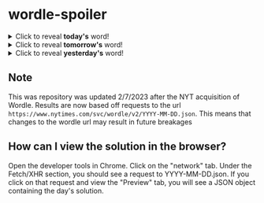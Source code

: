 # wordle-spoiler

<details>
  <summary>Click to reveal <b>today's</b> word!</summary>
  <br>
  <b> lingo </b>
</details>

<details>
  <summary>Click to reveal <b>tomorrow's</b> word!</summary>
  <br>
  <b> shade </b>
</details>

<details>
  <summary>Click to reveal <b>yesterday's</b> word!</summary>
  <br>
  <b> abide </b>
</details>

## Note
This was repository was updated 2/7/2023 after the NYT acquisition of Wordle. Results are now based off requests to the url `https://www.nytimes.com/svc/wordle/v2/YYYY-MM-DD.json`. This means that changes to the wordle url may result in future breakages

## How can I view the solution in the browser?
Open the developer tools in Chrome. Click on the "network" tab. Under the Fetch/XHR section, you should see a request to YYYY-MM-DD.json. If you click on that request and view the "Preview" tab, you will see a JSON object containing the day's solution.